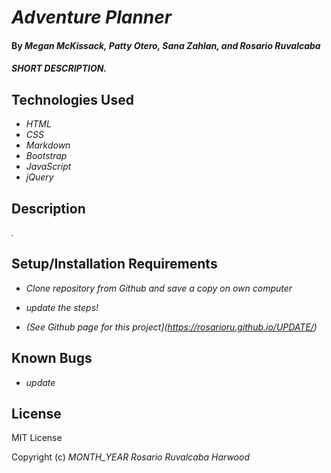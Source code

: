 # _Adventure Planner_

#### By _**Megan McKissack, Patty Otero, Sana Zahlan, and Rosario Ruvalcaba**_

#### _SHORT DESCRIPTION._

## Technologies Used

* _HTML_
* _CSS_
* _Markdown_
* _Bootstrap_
* _JavaScript_
* _jQuery_

## Description

_._

## Setup/Installation Requirements

* _Clone repository from Github and save a copy on own computer_

* _update the steps!_

* _(See Github page for this project](https://rosarioru.github.io/UPDATE/)_

## Known Bugs

* _update_

## License

MIT License

Copyright (c) _MONTH_YEAR_ _Rosario Ruvalcaba Harwood_